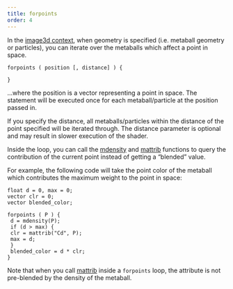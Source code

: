 ```yaml
---
title: forpoints
order: 4
---
```

In the [image3d context](../contexts/image3d.html "Obsolete. Write a program for use with the i3dgen program to generate 3D
textures."), when geometry is specified (i.e. metaball geometry or particles), you can iterate over the metaballs which affect a point in space.

```vex
forpoints ( position [, distance] ) {

}

```

…where the position is a vector representing a point in space. The statement will be executed once for each metaball/particle at the position passed in.

If you specify the distance, all metaballs/particles within the distance of the point specified will be iterated through. The distance parameter is optional and may result in slower execution of the shader.

Inside the loop, you can call the [mdensity](/en/houdini-vex/point-clouds-and-3d-images/mdensity "Returns the density of the metaball field if metaball geometry is
specified to i3dgen.") and [mattrib](/en/houdini-vex/point-clouds-and-3d-images/mattrib "Returns the value of the point attribute for the metaballs if
metaball geometry is specified to i3dgen.") functions to query the contribution of the current point instead of getting a “blended” value.

For example, the following code will take the point color of the metaball which contributes the maximum weight to the point in space:

```vex
float d = 0, max = 0;
vector clr = 0;
vector blended_color;

forpoints ( P ) {
 d = mdensity(P);
 if (d > max) {
 clr = mattrib("Cd", P);
 max = d;
 }
 blended_color = d * clr;
}

```

Note that when you call [mattrib](/en/houdini-vex/point-clouds-and-3d-images/mattrib "Returns the value of the point attribute for the metaballs if
metaball geometry is specified to i3dgen.") inside a `forpoints` loop, the attribute is not pre-blended by the density of the metaball.
